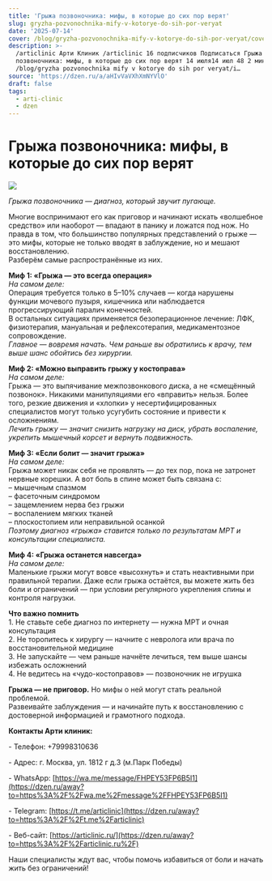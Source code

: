 ```yaml
---
title: 'Грыжа позвоночника: мифы, в которые до сих пор верят'
slug: gryzha-pozvonochnika-mify-v-kotorye-do-sih-por-veryat
date: '2025-07-14'
cover: /blog/gryzha-pozvonochnika-mify-v-kotorye-do-sih-por-veryat/cover.jpg
description: >-
  /articlinic Арти Клиник /articlinic 16 подписчиков Подписаться Грыжа
  позвоночника: мифы, в которые до сих пор верят 14 июля14 июл 48 2 мин
  /blog/gryzha pozvonochnika mify v kotorye do sih por veryat/i…
source: 'https://dzen.ru/a/aHIvVaVXhXmNYVlO'
draft: false
tags:
  - arti-clinic
  - dzen
---
```


# Грыжа позвоночника: мифы, в которые до сих пор верят

![](/blog/gryzha-pozvonochnika-mify-v-kotorye-do-sih-por-veryat/img-0.jpg)

_Грыжа позвоночника — диагноз, который звучит пугающе._

Многие воспринимают его как приговор и начинают искать «волшебное средство» или наоборот — впадают в панику и ложатся под нож. Но правда в том, что большинство популярных представлений о грыже — это мифы, которые не только вводят в заблуждение, но и мешают восстановлению.  
Разберём самые распространённые из них.  
  
**Миф 1: «Грыжа — это всегда операция»**  
_На самом деле:_  
Операция требуется только в 5–10% случаев — когда нарушены функции мочевого пузыря, кишечника или наблюдается прогрессирующий паралич конечностей.  
В остальных ситуациях применяется безоперационное лечение: ЛФК, физиотерапия, мануальная и рефлексотерапия, медикаментозное сопровождение.  
_Главное — вовремя начать. Чем раньше вы обратились к врачу, тем выше шанс обойтись без хирургии._  
  
**Миф 2: «Можно выправить грыжу у костоправа»**  
_На самом деле:_  
Грыжа — это выпячивание межпозвонкового диска, а не «смещённый позвонок». Никакими манипуляциями его «вправить» нельзя. Более того, резкие движения и «хлопки» у несертифицированных специалистов могут только усугубить состояние и привести к осложнениям.  
_Лечить грыжу — значит снизить нагрузку на диск, убрать воспаление, укрепить мышечный корсет и вернуть подвижность._  
  
**Миф 3: «Если болит — значит грыжа»**  
_На самом деле:_  
Грыжа может никак себя не проявлять — до тех пор, пока не затронет нервные корешки. А вот боль в спине может быть связана с:  
– мышечным спазмом  
– фасеточным синдромом  
– защемлением нерва без грыжи  
– воспалением мягких тканей  
– плоскостопием или неправильной осанкой  
_Поэтому диагноз «грыжа» ставится только по результатам МРТ и консультации специалиста._  
  
**Миф 4: «Грыжа останется навсегда»**  
_На самом деле:_  
Маленькие грыжи могут вовсе «высохнуть» и стать неактивными при правильной терапии. Даже если грыжа остаётся, вы можете жить без боли и ограничений — при условии регулярного укрепления спины и контроля нагрузки.  
  
**Что важно помнить**  
1\. Не ставьте себе диагноз по интернету — нужна МРТ и очная консультация  
2\. Не торопитесь к хирургу — начните с невролога или врача по восстановительной медицине  
3\. Не запускайте — чем раньше начнёте лечиться, тем выше шансы избежать осложнений  
4\. Не ведитесь на «чудо-костоправов» — позвоночник не игрушка  
  
**Грыжа — не приговор.** Но мифы о ней могут стать реальной проблемой.  
Развеивайте заблуждения — и начинайте путь к восстановлению с достоверной информацией и грамотного подхода.

**Контакты Арти клиник:**

\- Телефон: +79998310636

\- Адрес: г. Москва, ул. 1812 г д.3 (м.Парк Победы)

\- WhatsApp: [https://wa.me/message/FHPEY53FP6B5I1](https://dzen.ru/away?to=https%3A%2F%2Fwa.me%2Fmessage%2FFHPEY53FP6B5I1)

\- Telegram: [https://t.me/articlinic](https://dzen.ru/away?to=https%3A%2F%2Ft.me%2Farticlinic)

\- Веб-сайт: [https://articlinic.ru/](https://dzen.ru/away?to=https%3A%2F%2Farticlinic.ru%2F)

Наши специалисты ждут вас, чтобы помочь избавиться от боли и начать жить без ограничений!